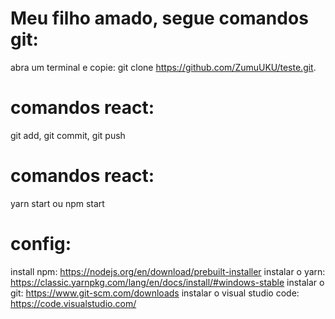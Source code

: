 # Meu filho amado, segue comandos git:

abra um terminal e copie: git clone https://github.com/ZumuUKU/teste.git.

# comandos react:

git add, git commit, git push

# comandos react:

yarn start ou npm start

# config:

install npm: https://nodejs.org/en/download/prebuilt-installer
instalar o yarn: https://classic.yarnpkg.com/lang/en/docs/install/#windows-stable
instalar o git: https://www.git-scm.com/downloads
instalar o visual studio code: https://code.visualstudio.com/

